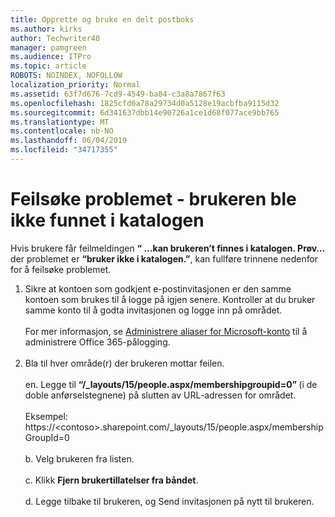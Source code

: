 ```yaml
---
title: Opprette og bruke en delt postboks
ms.author: kirks
author: Techwriter40
manager: pamgreen
ms.audience: ITPro
ms.topic: article
ROBOTS: NOINDEX, NOFOLLOW
localization_priority: Normal
ms.assetid: 63f7d676-7cd9-4549-ba84-c3a8a7867f63
ms.openlocfilehash: 1825cfd0a78a29734d0a5128e19acbfba9115d32
ms.sourcegitcommit: 6d341637dbb14e90726a1ce1d68f077ace9bb765
ms.translationtype: MT
ms.contentlocale: nb-NO
ms.lasthandoff: 06/04/2019
ms.locfileid: "34717355"
---
```

# <a name="troubleshoot-issue---user-not-found-in-directory"></a>Feilsøke problemet - brukeren ble ikke funnet i katalogen

<p>Hvis brukere får feilmeldingen <strong> &ldquo; &hellip;kan brukeren&rsquo;t finnes i katalogen. Prøv&hellip; </strong> der problemet er <strong> &ldquo;bruker ikke i katalogen.&rdquo;</strong>, kan fullføre trinnene nedenfor for å feilsøke problemet.</p> <ol> <li>Sikre at kontoen som godkjent e-postinvitasjonen er den samme kontoen som brukes til å logge på igjen senere. Kontroller at du bruker samme konto til å godta invitasjonen og logge inn på området. <br /><br />For mer informasjon, se <a href="https://support.microsoft.com/en-us/help/12407/microsoft-account-how-to-manage-aliases">Administrere aliaser for Microsoft-konto</a> til å administrere Office 365-pålogging. <br /><br /></li> <li>Bla til hver område(r) der brukeren mottar feilen. <br /><br />en. Legge til <strong> &ldquo;/_layouts/15/people.aspx/membershipgroupid=0&rdquo; </strong> (i de doble anførselstegnene) på slutten av URL-adressen for området. <br /><br />Eksempel: https://&lt;contoso&gt;.sharepoint.com/_layouts/15/people.aspx/membershipGroupId=0 <br /><br />b. Velg brukeren fra listen. <br /><br />c. Klikk <strong>Fjern brukertillatelser fra båndet</strong>. <br /><br />d. Legge tilbake til brukeren, og Send invitasjonen på nytt til brukeren.</li> </ol>

